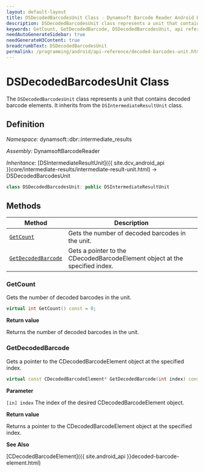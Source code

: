 ```yaml
---
layout: default-layout
title: DSDecodedBarcodesUnit Class - Dynamsoft Barcode Reader Android Edition
description: DSDecodedBarcodesUnit class represents a unit that contains decoded barcode elements. It inherits from the DSIntermediateResultUnit class.
keywords: GetCount, GetDecodedBarcode, DSDecodedBarcodesUnit, api reference
needAutoGenerateSidebar: true
needGenerateH3Content: true
breadcrumbText: DSDecodedBarcodesUnit
permalink: /programming/android/api-reference/decoded-barcodes-unit.html
---
```


# DSDecodedBarcodesUnit Class

The `DSDecodedBarcodesUnit` class represents a unit that contains decoded barcode elements. It inherits from the `DSIntermediateResultUnit` class.

## Definition

*Namespace:* dynamsoft::dbr::intermediate_results

*Assembly:* DynamsoftBarcodeReader

*Inheritance:* [DSIntermediateResultUnit]({{ site.dcv_android_api }}core/intermediate-results/intermediate-result-unit.html) -> DSDecodedBarcodesUnit

```cpp
class DSDecodedBarcodesUnit: public DSIntermediateResultUnit
```

## Methods

| Method                            | Description |
|-----------------------------------|-------------|
| [`GetCount`](#getcount)           | Gets the number of decoded barcodes in the unit.|
| [`GetDecodedBarcode`](#getdecodedbarcode)           | Gets a pointer to the CDecodedBarcodeElement object at the specified index.|



### GetCount

Gets the number of decoded barcodes in the unit.

```cpp
virtual int GetCount() const = 0;
```

**Return value**

Returns the number of decoded barcodes in the unit.

### GetDecodedBarcode

Gets a pointer to the CDecodedBarcodeElement object at the specified index.

```cpp
virtual const CDecodedBarcodeElement* GetDecodedBarcode(int index) const = 0;
```

**Parameter**

`[in] index` The index of the desired CDecodedBarcodeElement object.

**Return value**

Returns a pointer to the CDecodedBarcodeElement object at the specified index.

**See Also**

[CDecodedBarcodeElement]({{ site.android_api }}decoded-barcode-element.html)